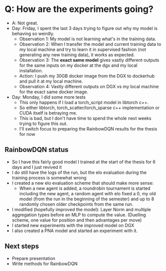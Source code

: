 # Q: How are the experiments going?
+ A: Not great.
+ Day: Friday, I spent the last 3 days trying to figure out why my model is behaving so weirdly.
	- Observation 1: My model is not learning what's in the training data.
	- Observation 2: When I transfer the model and current training data to my local machine and try to learn it in supervised fashion (not generating any new training data), it works as expected.
	- Observation 3: The **exact same model** gives vastly different outputs for the same inputs on my docker at the dgx and my local installation.
	- Action: I push my 30GB docker image from the DGX to dockerhub and pull it at my local machine.
	- Observation 4: Vastly different outputs on DGX vs my local machine for the exact same docker image.
+ Day: Monday, I did some more tests
	- This only happens if I load a torch\_script model in libtorch c++.
	- So either libtorch, torch\_scatter/torch\_sparse c++ implementation or CUDA itself is betraying me.
	- This is bad, but I don't have time to spend the whole next weeks trying to figure this out.
	- I'll switch focus to preparing the RainbowDQN results for the thesis for now

## RainbowDQN status
+ So I have this fairly good model I trained at the start of the thesis for 6 days and I just revived it
+ I do still have the logs of the run, but the elo evaluation during the training process is somewhat wrong
+ I created a new elo evaluation scheme that should make more sense:
	-  When a new agent is added, a roundrobin tournament is started including the new agent, a random agent with elo fixed a 0, my old model (from the run in the beginning of the semester) and up to 8 randomly chosen older checkpoints from the same run.
+ I modified (hopefully improved the model): Layer Norm and multiple aggregation types before an MLP to compute the value. (Duelling scheme, one value for position and then advantages per move)
+ I started new experiments with the improved model on DGX
+ I also created a PNA model and started an experiment with it.

## Next steps
+ Prepare presentation
+ Write methods for RainbowDQN
